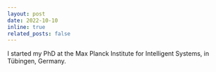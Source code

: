 ```yaml
---
layout: post
date: 2022-10-10
inline: true
related_posts: false
---
```


I started my PhD at the Max Planck Institute for Intelligent Systems, in Tübingen, Germany.
